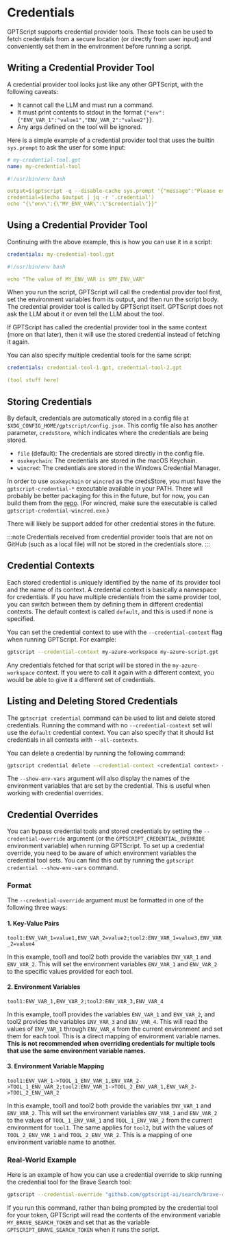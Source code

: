 # Credentials

GPTScript supports credential provider tools. These tools can be used to fetch credentials from a secure location (or
directly from user input) and conveniently set them in the environment before running a script.

## Writing a Credential Provider Tool

A credential provider tool looks just like any other GPTScript, with the following caveats:
- It cannot call the LLM and must run a command.
- It must print contents to stdout in the format `{"env":{"ENV_VAR_1":"value1","ENV_VAR_2":"value2"}}`.
- Any args defined on the tool will be ignored.

Here is a simple example of a credential provider tool that uses the builtin `sys.prompt` to ask the user for some input:

```yaml
# my-credential-tool.gpt
name: my-credential-tool

#!/usr/bin/env bash

output=$(gptscript -q --disable-cache sys.prompt '{"message":"Please enter your fake credential.","fields":"credential","sensitive":"true"}')
credential=$(echo $output | jq -r '.credential')
echo "{\"env\":{\"MY_ENV_VAR\":\"$credential\"}}"
```

## Using a Credential Provider Tool

Continuing with the above example, this is how you can use it in a script:

```yaml
credentials: my-credential-tool.gpt

#!/usr/bin/env bash

echo "The value of MY_ENV_VAR is $MY_ENV_VAR"
```

When you run the script, GPTScript will call the credential provider tool first, set the environment variables from its
output, and then run the script body. The credential provider tool is called by GPTScript itself. GPTScript does not ask the
LLM about it or even tell the LLM about the tool.

If GPTScript has called the credential provider tool in the same context (more on that later), then it will use the stored
credential instead of fetching it again.

You can also specify multiple credential tools for the same script:

```yaml
credentials: credential-tool-1.gpt, credential-tool-2.gpt

(tool stuff here)
```

## Storing Credentials

By default, credentials are automatically stored in a config file at `$XDG_CONFIG_HOME/gptscript/config.json`.
This config file also has another parameter, `credsStore`, which indicates where the credentials are being stored.

- `file` (default): The credentials are stored directly in the config file.
- `osxkeychain`: The credentials are stored in the macOS Keychain.
- `wincred`: The credentials are stored in the Windows Credential Manager.

In order to use `osxkeychain` or `wincred` as the credsStore, you must have the `gptscript-credential-*` executable
available in your PATH. There will probably be better packaging for this in the future, but for now, you can build them
from the [repo](https://github.com/gptscript-ai/gptscript-credential-helpers). (For wincred, make sure the executable
is called `gptscript-credential-wincred.exe`.)

There will likely be support added for other credential stores in the future.

:::note
Credentials received from credential provider tools that are not on GitHub (such as a local file) will not be stored
in the credentials store.
:::

## Credential Contexts

Each stored credential is uniquely identified by the name of its provider tool and the name of its context. A credential
context is basically a namespace for credentials. If you have multiple credentials from the same provider tool, you can
switch between them by defining them in different credential contexts. The default context is called `default`, and this
is used if none is specified.

You can set the credential context to use with the `--credential-context` flag when running GPTScript. For
example:

```bash
gptscript --credential-context my-azure-workspace my-azure-script.gpt
```

Any credentials fetched for that script will be stored in the `my-azure-workspace` context. If you were to call it again
with a different context, you would be able to give it a different set of credentials.

## Listing and Deleting Stored Credentials

The `gptscript credential` command can be used to list and delete stored credentials. Running the command with no
`--credential-context` set will use the `default` credential context. You can also specify that it should list
credentials in all contexts with `--all-contexts`.

You can delete a credential by running the following command:

```bash
gptscript credential delete --credential-context <credential context> <credential tool name>
```

The `--show-env-vars` argument will also display the names of the environment variables that are set by the credential.
This is useful when working with credential overrides.

## Credential Overrides

You can bypass credential tools and stored credentials by setting the `--credential-override` argument (or the
`GPTSCRIPT_CREDENTIAL_OVERRIDE` environment variable) when running GPTScript. To set up a credential override, you
need to be aware of which environment variables the credential tool sets. You can find this out by running the
`gptscript credential --show-env-vars` command.

### Format

The `--credential-override` argument must be formatted in one of the following three ways:

#### 1. Key-Value Pairs

`tool1:ENV_VAR_1=value1,ENV_VAR_2=value2;tool2:ENV_VAR_1=value3,ENV_VAR_2=value4`

In this example, tool1 and tool2 both provide the variables `ENV_VAR_1` and `ENV_VAR_2`.
This will set the environment variables `ENV_VAR_1` and `ENV_VAR_2` to the specific values provided for each tool.

#### 2. Environment Variables

`tool1:ENV_VAR_1,ENV_VAR_2;tool2:ENV_VAR_3,ENV_VAR_4`

In this example, tool1 provides the variables `ENV_VAR_1` and `ENV_VAR_2`, and tool2 provides the variables `ENV_VAR_3` and `ENV_VAR_4`.
This will read the values of `ENV_VAR_1` through `ENV_VAR_4` from the current environment and set them for each tool.
This is a direct mapping of environment variable names. **This is not recommended when overriding credentials for
multiple tools that use the same environment variable names.**

#### 3. Environment Variable Mapping

`tool1:ENV_VAR_1->TOOL_1_ENV_VAR_1,ENV_VAR_2->TOOL_1_ENV_VAR_2;tool2:ENV_VAR_1->TOOL_2_ENV_VAR_1,ENV_VAR_2->TOOL_2_ENV_VAR_2`

In this example, tool1 and tool2 both provide the variables `ENV_VAR_1` and `ENV_VAR_2`.
This will set the environment variables `ENV_VAR_1` and `ENV_VAR_2` to the values of `TOOL_1_ENV_VAR_1` and
`TOOL_1_ENV_VAR_2` from the current environment for `tool1`. The same applies for `tool2`, but with the values of
`TOOL_2_ENV_VAR_1` and `TOOL_2_ENV_VAR_2`. This is a mapping of one environment variable name to another.

### Real-World Example

Here is an example of how you can use a credential override to skip running the credential tool for the Brave Search tool:

```bash
gptscript --credential-override "github.com/gptscript-ai/search/brave-credential:GPTSCRIPT_BRAVE_SEARCH_TOKEN->MY_BRAVE_SEARCH_TOKEN" github.com/gptscript-ai/search/brave '{"q": "cute cats"}'
```

If you run this command, rather than being prompted by the credential tool for your token, GPTScript will read the contents
of the environment variable `MY_BRAVE_SEARCH_TOKEN` and set that as the variable `GPTSCRIPT_BRAVE_SEARCH_TOKEN` when it runs
the script.

